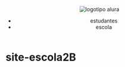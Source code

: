 <!DOCTYPE html> <html lang="pt-br"> <head> <meta charset="UTF-8"> <meta name="viewport" content="width=device-width, initial-scale=1.0"> <title>Document</title> <link rel="stylesheet" href="style.css"> </head> <body> <header class="cabecalho"> <img class="cabecalho-imagem" src="logo-alura.jpg" alt="logotipo alura"> <ul class="cabecalho-lista"> <li class="cabecalho-lista-item">estudantes</li> <li class="cabecalho-lista-item">escola</li> </ul> </header> </body> </html>
# site-escola2B